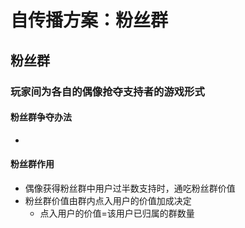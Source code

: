 # 自传播方案：粉丝群
## 粉丝群
### 玩家间为各自的偶像抢夺支持者的游戏形式
#### 粉丝群争夺办法
* 
#### 粉丝群作用
* 偶像获得粉丝群中用户过半数支持时，通吃粉丝群价值
* 粉丝群价值由群内点入用户的价值加成决定
	* 点入用户的价值=该用户已归属的群数量

<!--stackedit_data:
eyJoaXN0b3J5IjpbMTczNDU2NDUxNSw1NjQzMjQ4MzMsMTU3Nj
I0MjgxNCwtNDg3NzYxOTczLC01MTI5MzkwNDcsLTgzOTE2OTMy
M119
-->